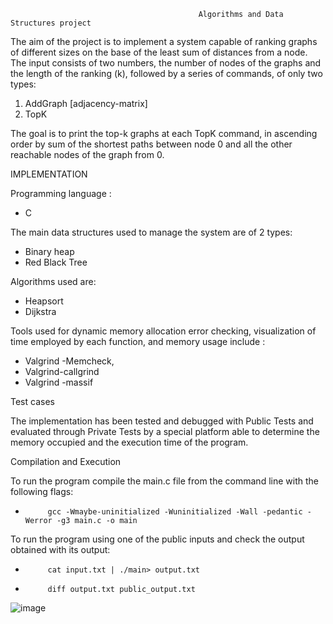                                              Algorithms and Data Structures project

The aim of the project is to implement a system capable of ranking graphs of different sizes on the base of the least sum of distances from a node.
The input consists of two numbers, the number of nodes of the graphs and the length of the
ranking (k), followed by a series of commands, of only two types:
1. AddGraph [adjacency-matrix]
2. TopK

The goal is to print the top-k graphs at each TopK command, in ascending order by
sum of the shortest paths between node 0 and all the other reachable nodes of the graph
from 0.

IMPLEMENTATION

Programming language :
-	C


The main data structures used to manage the system are of 2 types: 

-	Binary heap
-	Red Black Tree

Algorithms used are:
-	Heapsort
-	Dijkstra

Tools used for dynamic memory allocation error checking, visualization of time employed by each function, and memory usage include :
-	 Valgrind -Memcheck,
-	 Valgrind-callgrind
-	 Valgrind -massif 

Test cases

The implementation has been tested and debugged with Public Tests and evaluated through Private Tests by a special platform able to determine the memory occupied and the execution time of the program. 

Compilation and Execution

To run the program compile the main.c file from the command line with the following flags:

-          gcc -Wmaybe-uninitialized -Wuninitialized -Wall -pedantic -Werror -g3 main.c -o main 
To run the program using one of the public inputs and check the output obtained with its output: 
-          cat input.txt | ./main> output.txt 
-          diff output.txt public_output.txt


![image](https://user-images.githubusercontent.com/61747783/155986022-d56c1d2f-7120-4d6a-a264-74c3524899a4.png)

